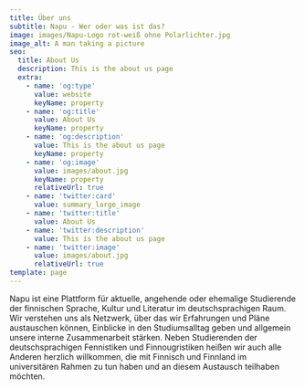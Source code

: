 ```yaml
---
title: Über uns
subtitle: Napu - Wer oder was ist das?
image: images/Napu-Logo rot-weiß ohne Polarlichter.jpg
image_alt: A man taking a picture
seo:
  title: About Us
  description: This is the about us page
  extra:
    - name: 'og:type'
      value: website
      keyName: property
    - name: 'og:title'
      value: About Us
      keyName: property
    - name: 'og:description'
      value: This is the about us page
      keyName: property
    - name: 'og:image'
      value: images/about.jpg
      keyName: property
      relativeUrl: true
    - name: 'twitter:card'
      value: summary_large_image
    - name: 'twitter:title'
      value: About Us
    - name: 'twitter:description'
      value: This is the about us page
    - name: 'twitter:image'
      value: images/about.jpg
      relativeUrl: true
template: page
---
```

Napu ist eine Plattform für aktuelle, angehende oder ehemalige Studierende der finnischen Sprache, Kultur und Literatur im deutschsprachigen Raum. Wir verstehen uns als Netzwerk, über das wir Erfahrungen und Pläne austauschen können, Einblicke in den Studiumsalltag geben und allgemein unsere interne Zusammenarbeit stärken. Neben Studierenden der deutschsprachigen Fennistiken und Finnougristiken heißen wir auch alle Anderen herzlich willkommen, die mit Finnisch und Finnland im universitären Rahmen zu tun haben und an diesem Austausch teilhaben möchten.



